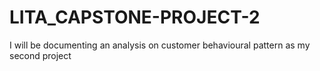 # LITA_CAPSTONE-PROJECT-2
I will be documenting an analysis on customer behavioural pattern as my second project

